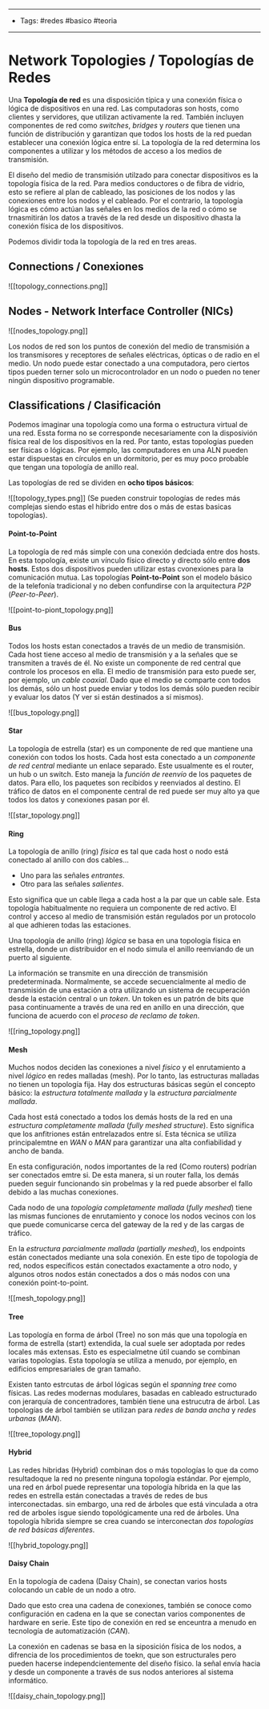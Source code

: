 ----
- Tags: #redes #basico #teoria 
----
# Network Topologies / Topologías de Redes

Una **Topología de red** es una disposición típica y una conexión física o lógica de dispositivos en una red. Las computadoras son hosts, como clientes y servidores, que utilizan activamente la red. También incluyen componentes de red como *switches*, *bridges* y *routers* que tienen una función de distribución y garantizan que todos los hosts de la red puedan establecer una conexión lógica entre sí. La topología de la red determina los componentes a utilizar y los métodos de acceso a los medios de transmisión.

El diseño del medio de transmisión utilzado para conectar dispositivos es la topología física de la red. Para medios conductores o de fibra de vidrio, esto se refiere al plan de cableado, las posiciones de los nodos y las conexiones entre los nodos y el cableado. Por el contrario, la topología lógica es cómo actúan las señales en los medios de la red o cómo se trnasmitirán los datos a través de la red desde un dispositivo dhasta la conexión física de los dispositivos. 

Podemos dividir toda la topología de la red en tres areas.

## Connections / Conexiones 

![[topology_connections.png]]

## Nodes - Network Interface Controller (NICs)

![[nodes_topology.png]]

Los nodos de red son los puntos de conexión del medio de transmisión a los transmisores y receptores de señales eléctricas, ópticas o de radio en el medio. Un nodo puede estar conectado a una computadora, pero ciertos tipos pueden terner solo un microcontrolador en un nodo o pueden no tener ningún dispositivo programable.

## Classifications / Clasificación 

Podemos imaginar una topología como una forma o estructura virtual de una red. Essta forma no se corresponde necesariamente con la disposivión física real de los dispositivos en la red. Por tanto, estas topologías pueden ser físicas o lógicas. Por ejemplo, las computadores en una ALN pueden estar dispuestas en círculos en un dormitorio, per es muy poco probable que tengan una topología de anillo real.

Las topologías de red se dividen en **ocho tipos básicos**: 

![[topology_types.png]]
(Se pueden construir topologías de redes más complejas siendo estas el hibrido entre dos o más de estas basicas topologías).

#### Point-to-Point

La topología de red más simple con una conexión dedciada entre dos hosts. En esta topología, existe un vínculo físico directo y directo sólo entre **dos hosts**. Estos dos dispositivos pueden utilizar estas cvonexiones para la comunicación mutua. 
Las topologías **Point-to-Point** son el modelo básico de la telefonía tradicional y no deben confundirse con la arquitectura *P2P* (*Peer-to-Peer*).

![[point-to-piont_topology.png]]

#### Bus

Todos los hosts estan conectados a través de un medio de transmisión. Cada host tiene acceso al medio de transmisión y a la señales que se transmiten a través de él. No existe un componente de red central que controle los procesos en ella. El medio de transmisión para esto puede ser, por ejemplo, un *cable coaxial*.
Dado que el medio se comparte con todos los demás, sólo un host puede enviar y todos los demás sólo pueden recibir y evaluar los datos (Y ver si están destinados a sí mismos).

![[bus_topology.png]]

#### Star

La topología de estrella (star) es un componente de red que mantiene una conexión con todos los hosts. Cada host esta conectado a un *componente de red central* mediante un enlace separado. Este usualmente es el router, un hub o un switch. Esto maneja la *función de reenvío* de los paquetes de datos. Para ello, los paquetes son recibidos y reenviados al destino. El tráfico de datos en el componente central de red puede ser muy alto ya que todos los datos y conexiones pasan por él.

![[star_topology.png]]

#### Ring

La topología de anillo (ring) *física* es tal que cada host o nodo está conectado al anillo con dos cables...

- Uno para las señales *entrantes*.
- Otro para las señales *salientes*.

Esto significa que un cable llega a cada host a la par que un cable sale. Esta topología habitualmente no requiera un componente de red activo. El control y acceso al medio de transmisión están regulados por un protocolo al que adhieren todas las estaciones.

Una topología de anillo (ring) *lógica* se basa en una topología física en estrella, donde un distribuidor en el nodo simula el anillo reenviando de un puerto al siguiente.

La información se transmite en una dirección de transmisión predeterminada. Normalmente, se accede secuencialmente al medio de transmisión de una estación a otra utilizando un sistema de recuperación desde la estación central o un *token*. Un token es un patrón de bits que pasa continuamente a través de una red en anillo en una dirección, que funciona de acuerdo con el *proceso de reclamo de token*.

![[ring_topology.png]]

#### Mesh

Muchos nodos deciden las conexiones a nivel *físico* y el enrutamiento a nivel *lógico* en redes malladas (mesh). Por lo tanto, las estructuras malladas no tienen un topología fija. Hay dos estructuras básicas según el concepto básico: la *estructura totalmente mallada* y la *estructura parcialmente mallada*.

Cada host está conectado a todos los demás hosts de la red en una *estructura completamente mallada* (*fully meshed structure*). Esto significa que los anfitriones están entrelazados entre sí. Esta técnica se utiliza principalemtne en *WAN* o *MAN* para garantizar una alta confiabilidad y ancho de banda.

En esta configuración, nodos importantes de la red (Como routers) podrían ser conectados emtre si. De esta manera, si un router falla, los demás pueden seguir funcionando sin probelmas y la red puede absorber el fallo debido a las muchas conexiones. 

Cada nodo de una *topología completamente mallada* (*fully meshed*) tiene las mismas funciones de enrutamiento y conoce los nodos vecinos con los que puede comunicarse cerca del gateway de la red y de las cargas de tráfico.

En la *estructura parcialmente mallada* (*partially meshed*), los endpoints están conectados mediante una sola conexión. En este tipo de topología de red, nodos específicos están conectados exactamente a otro nodo, y algunos otros nodos están conectados a dos o más nodos con una conexión point-to-point.

![[mesh_topology.png]]

#### Tree

Las topología en forma de árbol (Tree) no son más que una topología en forma de estrella (start) extendida, la cual suele ser adoptada por redes locales más extensas. Esto es especialmetne útil cuando se combinan varias topologías. Esta topología se utiliza a menudo, por ejemplo, en edificios empresariales de gran tamaño.

Existen tanto estrcutas de árbol lógicas según el *spanning tree* como físicas. Las redes modernas modulares, basadas en cableado estructurado con jerarquía de concentradores, también tiene una estrucutra de árbol. Las topologías de árbol también se utilizan para *redes de banda ancha* y *redes urbanas* (*MAN*).

![[tree_topology.png]]

#### Hybrid

Las redes hibridas (Hybrid) combinan dos o más topologías lo que da como resultadoque la red no presente ninguna topología estándar. Por ejemplo, una red en árbol puede representar una topología híbrida en la que las redes en estrella están conectadas a través de redes de bus interconectadas. sin embargo, una red de árboles que está vinculada a otra red de arboles isgue siendo topológicamente una red de árboles. Una topología híbrida siempre se crea cuando se interconectan *dos topologías de red básicas diferentes*.

![[hybrid_topology.png]]

#### Daisy Chain

En la topología de cadena (Daisy Chain), se conectan varios hosts colocando un cable de un nodo a otro.

Dado que esto crea una cadena de conexiones, también se conoce como configuración en cadena en la que se conectan varios componentes de hardware en serie. Este tipo de conexión en red se enceuntra a menudo en tecnología de automatización (*CAN*).

La conexión en cadenas se basa en la siposición física de los nodos, a difrencia de los procedimientos de toekn, que son estructurales pero pueden hacerse independcientemente del diseño físico. la señal envía hacia y desde un componente a través de sus nodos anteriores al sistema informático.

![[daisy_chain_topology.png]]
